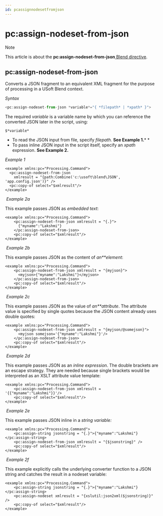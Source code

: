 ```yaml
---
id: pcassignnodesetfromjson
---
```


# pc:assign-nodeset-from-json



> [!NOTE]
> This article is about the **pc:assign-nodeset-from-json**[ Blend directive](/docs/Repositories/Blend%20directives).

## **pc:assign-nodeset-from-json**

Converts a JSON fragment to an equivalent XML fragment for the purpose of processing in a USoft Blend context.

*Syntax*

```js
<pc:assign-nodeset-from-json *variable*="{ *filepath* | *xpath* }">
```

The required *variable* is a variable name by which you can reference the converted JSON later in the script, using:

```
$*variable*
```

- To read the JSON input from file, specify *filepath.* **See Example 1.*** * 
- To pass inline JSON input in the script itself, specify an *xpath* expression. **See Example 2.**

*Example 1*

```language-xml
<example xmlns:pc="Processing.Command">
  <pc:assign-nodeset-from-json
    xmlresult = "{path:Combine('c:\usoft\blend\JSON', 'app.config.json')}" />
  <pc:copy-of select="$xmlresult"/>
</example>
```

 *Example 2a*

This example passes JSON as *embedded text*:

```language-xml
<example xmlns:pc="Processing.Command">
	<pc:assign-nodeset-from-json xmlresult = "{.}">
	  {"myname":"Lakshmi"}
	</pc:assign-nodeset-from-json>
	<pc:copy-of select="$xmlresult"/>
</example>

```

 *Example 2b*

This example passes JSON as the content of *an**element*:

```language-xml
<example xmlns:pc="Processing.Command">
	<pc:assign-nodeset-from-json xmlresult = "{myjson}">
	  <myjson>{"myname":"Lakshmi"}</myjson>
	</pc:assign-nodeset-from-json>
	<pc:copy-of select="$xmlresult"/>
</example>
```

 *Example 2c*

This example passes JSON as the value of *an**attribute*. The attribute value is specified by single quotes because the JSON content already uses double quotes:

```language-xml
<example xmlns:pc="Processing.Command">
	<pc:assign-nodeset-from-json xmlresult = "{myjson/@somejson}">
	  <myjson somejson='{"myname":"Lakshmi"}'/>
	</pc:assign-nodeset-from-json>
	<pc:copy-of select="$xmlresult"/>
</example>
```

 *Example 2d*

This example passes JSON as an *inline expression*. The double brackets are an escape strategy. They are needed because single brackets would be interpreted as an XSLT attribute value template:

```language-xml
<example xmlns:pc="Processing.Command">
	<pc:assign-nodeset-from-json xmlresult = '{{"myname":"Lakshmi"}}'/>
	<pc:copy-of select="$xmlresult"/>
</example>
```

 *Example 2e*

This example passes JSON inline in a *string variable:*

```language-xml
<example xmlns:pc="Processing.Command">
	<pc:assign-string jsonstring = "{.}">{"myname":"Lakshmi"}</pc:assign-string>
	<pc:assign-nodeset-from-json xmlresult = "{$jsonstring}" />
	<pc:copy-of select="$xmlresult"/>
</example>
```

 *Example 2f*

This example explicitly calls the underlying converter function to a JSON string and catches the result in a nodeset variable:

```language-xml
<example xmlns:pc="Processing.Command">
	<pc:assign-string jsonstring = "{.}">{"myname":"Lakshmi"}</pc:assign-string>
	<pc:assign-nodeset xmlresult = "{xslutil:json2xml($jsonstring)}" />
	<pc:copy-of select="$xmlresult"/>
</example>
```

 